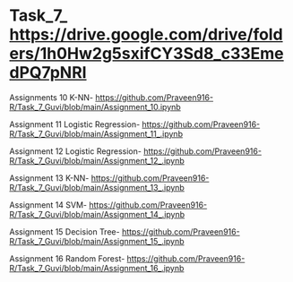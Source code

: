 # Task_7_ https://drive.google.com/drive/folders/1h0Hw2g5sxifCY3Sd8_c33EmedPQ7pNRI



Assignments 10 K-NN-  https://github.com/Praveen916-R/Task_7_Guvi/blob/main/Assignment_10.ipynb



Assignment 11 Logistic Regression-  https://github.com/Praveen916-R/Task_7_Guvi/blob/main/Assignment_11_.ipynb



Assignment 12 Logistic Regression-  https://github.com/Praveen916-R/Task_7_Guvi/blob/main/Assignment_12_.ipynb



Assignment 13 K-NN-  https://github.com/Praveen916-R/Task_7_Guvi/blob/main/Assignment_13_.ipynb



Assignment 14 SVM-  https://github.com/Praveen916-R/Task_7_Guvi/blob/main/Assignment_14_.ipynb



Assignment 15 Decision Tree-  https://github.com/Praveen916-R/Task_7_Guvi/blob/main/Assignment_15_.ipynb



Assignment 16 Random Forest-  https://github.com/Praveen916-R/Task_7_Guvi/blob/main/Assignment_16_.ipynb














